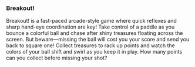 ### Breakout!
Breakout! is a fast-paced arcade-style game where quick reflexes and sharp hand-eye coordination are key! 
Take control of a paddle as you bounce a colorful ball and chase after shiny treasures floating across the screen. 
But beware—missing the ball will cost you your score and send you back to square one! Collect treasures to rack up points and watch the colors of your ball shift and swirl as you keep it in play. How many points can you collect before missing your shot?
